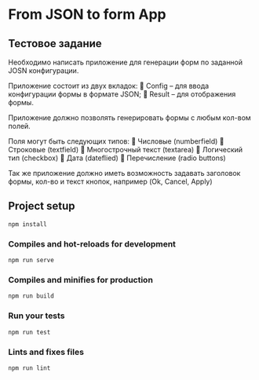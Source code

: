 # From JSON to form App

## Тестовое задание

Необходимо написать приложение для генерации форм по заданной JOSN конфигурации.

Приложение состоит из двух вкладок:
 Config – для ввода конфигурации формы в формате JSON;
 Result – для отображения формы.

Приложение должно позволять генерировать формы с любым кол-вом полей.

Поля могут быть следующих типов:
 Чиcловые (numberfield)
 Строковые (textfield)
 Многострочный текст (textarea)
 Логический тип (checkbox)
 Дата (dateflied)
 Перечисление (radio buttons)

Так же приложение должно иметь возможность задавать заголовок формы, кол-во и текст
кнопок, например (Ok, Cancel, Apply)

## Project setup 
```
npm install
```

### Compiles and hot-reloads for development
```
npm run serve
```

### Compiles and minifies for production
```
npm run build
```

### Run your tests
```
npm run test
```

### Lints and fixes files
```
npm run lint
```